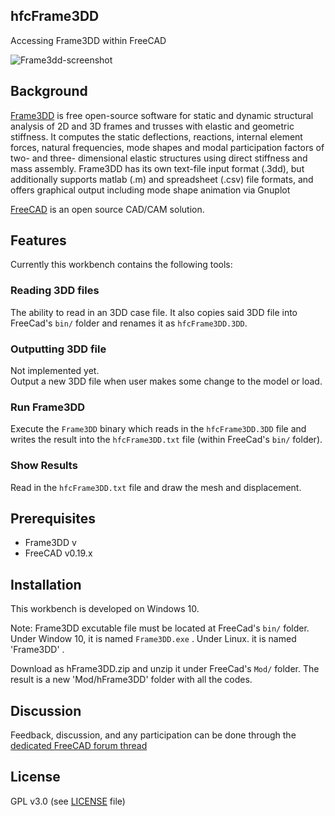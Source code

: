 ## hfcFrame3DD
Accessing Frame3DD within FreeCAD

![Frame3dd-screenshot](https://user-images.githubusercontent.com/4140247/78903287-e7001e00-7a48-11ea-939d-0ac8b7da99cd.png)

## Background
[Frame3DD](http://frame3dd.sourceforge.net/) is free open-source software for static and dynamic structural analysis of 2D and 3D frames and trusses with elastic and geometric stiffness. It computes the static deflections, reactions, internal element forces, natural frequencies, mode shapes and modal participation factors of two- and three- dimensional elastic structures using direct stiffness and mass assembly. Frame3DD has its own text-file input format (.3dd), but additionally supports matlab (.m) and spreadsheet (.csv) file formats, and offers graphical output including mode shape animation via Gnuplot

[FreeCAD](https://freecadweb.org) is an open source CAD/CAM solution.


## Features 
Currently this workbench contains the following tools:

###  Reading 3DD files 
The ability to read in an 3DD case file. It also copies said 3DD file into FreeCad's `bin/` folder and renames it as `hfcFrame3DD.3DD`.

### Outputting 3DD file
Not implemented yet.  
Output a new 3DD file when user makes some change to the model or load.

### Run Frame3DD
Execute the `Frame3DD` binary which reads in the `hfcFrame3DD.3DD` file and writes the result into the `hfcFrame3DD.txt` file (within FreeCad's `bin/` folder).

### Show Results
Read in the `hfcFrame3DD.txt` file and draw the mesh and displacement.

## Prerequisites

* Frame3DD v
* FreeCAD v0.19.x

## Installation
This workbench is developed on Windows 10.  

Note: Frame3DD excutable file must be located at FreeCad's `bin/` folder. Under Window 10, it is named `Frame3DD.exe` . Under Linux. it is named 'Frame3DD' . 

Download as hFrame3DD.zip and unzip it under FreeCad's `Mod/` folder. The result is a new 'Mod/hFrame3DD' folder with all the codes.

## Discussion
Feedback, discussion, and any participation can be done through the [dedicated FreeCAD forum thread](https://forum.freecadweb.org/viewtopic.php?f=18&t=45026) 

## License
GPL v3.0 (see [LICENSE](LICENCE) file)
